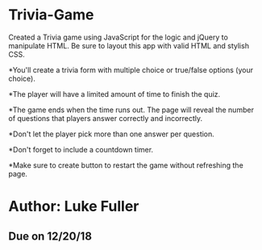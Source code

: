 # Trivia-Game

Created a Trivia game using JavaScript for the logic and jQuery to manipulate HTML. Be sure to layout this app with valid HTML and stylish CSS.

*You'll create a trivia form with multiple choice or true/false options (your choice).

*The player will have a limited amount of time to finish the quiz. 

*The game ends when the time runs out. The page will reveal the number of questions that players answer correctly and incorrectly.

*Don't let the player pick more than one answer per question.

*Don't forget to include a countdown timer.

*Make sure to create button to restart the game without refreshing the page.

# Author: Luke Fuller
## Due on 12/20/18
